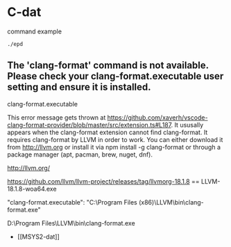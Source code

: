 
# C-dat

command example 

    ./epd


## The 'clang-format' command is not available. Please check your clang-format.executable user setting and ensure it is installed.

clang-format.executable

This error message gets thrown at https://github.com/xaverh/vscode-clang-format-provider/blob/master/src/extension.ts#L187. It ususally appears when the clang-format extension cannot find clang-format.
It requires clang-format by LLVM in order to work. You can either download it from http://llvm.org or install it via npm install -g clang-format or through a package manager (apt, pacman, brew, nuget, dnf).

http://llvm.org/

https://github.com/llvm/llvm-project/releases/tag/llvmorg-18.1.8 == LLVM-18.1.8-woa64.exe

"clang-format.executable": "C:\\Program Files (x86)\\LLVM\\bin\\clang-format.exe"

D:\Program Files\LLVM\bin\clang-format.exe

- [[MSYS2-dat]]